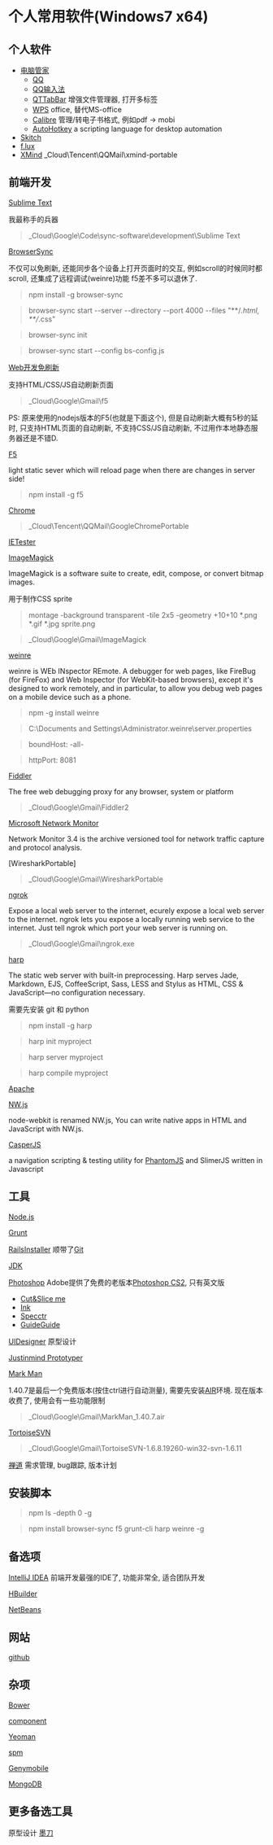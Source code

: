 # 个人常用软件(Windows7 x64)

## 个人软件
* [电脑管家](http://guanjia.qq.com/)
    * [QQ](http://im.qq.com/download/)
    * [QQ输入法](http://qq.pinyin.cn/)
    * [QTTabBar](http://qttabbar.wikidot.com/)
           增强文件管理器, 打开多标签
    * [WPS](http://www.wps.cn/product/wps2013/)
           office, 替代MS-office
    * [Calibre](http://calibre-ebook.com/)
          管理/转电子书格式, 例如pdf -> mobi
    * [AutoHotkey](http://www.autohotkey.com/)
          a scripting language for desktop automation
* [Skitch](https://evernote.com/skitch/)
* [f.lux](https://justgetflux.com/)
* [XMind](http://www.xmind.net/)
      _Cloud\Tencent\QQMail\xmind-portable


## 前端开发
[Sublime Text](http://www.sublimetext.com/)

我最称手的兵器
> _Cloud\Google\Code\sync-software\development\Sublime Text


[BrowserSync](http://www.browsersync.io)

不仅可以免刷新, 还能同步各个设备上打开页面时的交互, 例如scroll的时候同时都scroll, 还集成了远程调试(weinre)功能
f5差不多可以退休了.
> npm install -g browser-sync

> browser-sync start --server --directory --port 4000 --files "**/*.html, **/*.css"

> browser-sync init 

> browser-sync start --config bs-config.js 


[Web开发免刷新](http://getf5.com/)

支持HTML/CSS/JS自动刷新页面
> _Cloud\Google\Gmail\f5

PS: 原来使用的nodejs版本的F5(也就是下面这个), 但是自动刷新大概有5秒的延时, 只支持HTML页面的自动刷新, 不支持CSS/JS自动刷新, 不过用作本地静态服务器还是不错D.

[F5](https://github.com/island205/f5)

light static sever which will reload page when there are changes in server side! 
> npm install -g f5


[Chrome](http://portableapps.com/apps/internet/google_chrome_portable)
> _Cloud\Tencent\QQMail\GoogleChromePortable


[IETester](http://www.my-debugbar.com/wiki/IETester/HomePage)


[ImageMagick](http://www.imagemagick.org/)

ImageMagick is a software suite to create, edit, compose, or convert bitmap images.

用于制作CSS sprite
> montage -background transparent -tile 2x5 -geometry +10+10 *.png *.gif *.jpg sprite.png

> _Cloud\Google\Gmail\ImageMagick


[weinre](http://people.apache.org/~pmuellr/weinre/)

weinre is WEb INspector REmote. A debugger for web pages, like FireBug (for FireFox) and Web Inspector (for WebKit-based browsers), except it's designed to work remotely, and in particular, to allow you debug web pages on a mobile device such as a phone.
> npm -g install weinre

> C:\Documents and Settings\Administrator\.weinre\server.properties

> boundHost:    -all-

> httpPort:     8081


[Fiddler](http://www.telerik.com/fiddler)

The free web debugging proxy for any browser, system or platform
> _Cloud\Google\Gmail\Fiddler2


[Microsoft Network Monitor](http://www.microsoft.com/en-us/download/details.aspx?id=4865)

Network Monitor 3.4 is the archive versioned tool for network traffic capture and protocol analysis. 


[WiresharkPortable]
> _Cloud\Google\Gmail\WiresharkPortable 


[ngrok](https://ngrok.com/)

Expose a local web server to the internet, ecurely expose a local web server to the internet.
ngrok lets you expose a locally running web service to the internet. Just tell ngrok which port your web server is running on. 
> _Cloud\Google\Gmail\ngrok.exe

[harp](  http://harpjs.com/)  

The static web server with built-in preprocessing. Harp serves Jade, Markdown, EJS, CoffeeScript, Sass, LESS and Stylus as HTML, CSS & JavaScript—no configuration necessary.

需要先安装 git 和 python
> npm install -g harp

> harp init myproject

> harp server myproject

> harp compile myproject

[Apache](http://httpd.apache.org/)

[NW.js](https://github.com/nwjs/nw.js/)

node-webkit is renamed NW.js, You can write native apps in HTML and JavaScript with NW.js. 

[CasperJS](http://casperjs.org/)

a navigation scripting & testing utility for [PhantomJS](http://phantomjs.org/) and SlimerJS written in Javascript


## 工具
[Node.js](http://nodejs.org/)

[Grunt](http://gruntjs.com/)

[RailsInstaller](http://railsinstaller.org/) 顺带了[Git](http://www.git-scm.com/)

[JDK](http://www.oracle.com/technetwork/java/javase/downloads/index.html) 

[Photoshop]( https://helpx.adobe.com/creative-suite/kb/cs2-product-downloads.html)
Adobe提供了免费的老版本[Photoshop CS2](http://download.adobe.com/pub/adobe/magic/creativesuite/CS2_EOL/PHSP/PhSp_CS2_English.exe), 只有英文版 
* [Cut&Slice me](http://www.cutandslice.me/)
* [Ink](http://ink.chrometaphore.com/)
* [Specctr](https://www.specctr.com/buy)
* [GuideGuide](http://guideguide.me/)

[UIDesigner](http://uid.cdc.tencent.com/)
原型设计

[Justinmind Prototyper](http://www.justinmind.com/)

[Mark Man](http://getmarkman.com/)

1.40.7是最后一个免费版本(按住ctrl进行自动测量), 需要先安装[AIR]( https://get.adobe.com/air/)环境. 现在版本收费了, 使用会有一些功能限制
> _Cloud\Google\Gmail\MarkMan_1.40.7.air

[TortoiseSVN](http://tortoisesvn.net/)
> _Cloud\Google\Gmail\TortoiseSVN-1.6.8.19260-win32-svn-1.6.11

[禅道](http://www.zentao.net/) 需求管理, bug跟踪, 版本计划


## 安装脚本
> npm ls -depth 0 -g

> npm install browser-sync f5 grunt-cli harp weinre -g



## 备选项
[IntelliJ IDEA](https://www.jetbrains.com/idea/)
前端开发最强的IDE了, 功能非常全, 适合团队开发 

[HBuilder](http://dcloud.io/)

[NetBeans]( https://netbeans.org/downloads/6.8/index.html)


## 网站
[github](https://github.com/ufologist)


## 杂项
[Bower](http://bower.io/)

[component](http://component.github.io/)

[Yeoman](http://yeoman.io/)

[spm](http://spmjs.io/)

[Genymobile](http://www.genymobile.com/)

[MongoDB](http://www.mongodb.org/)


## 更多备选工具
原型设计
[墨刀](https://modao.io/workspace)
